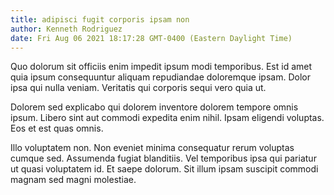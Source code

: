 ```yaml
---
title: adipisci fugit corporis ipsam non
author: Kenneth Rodriguez
date: Fri Aug 06 2021 18:17:28 GMT-0400 (Eastern Daylight Time)
---
```

Quo dolorum sit officiis enim impedit ipsum modi temporibus. Est id amet quia ipsum consequuntur aliquam repudiandae doloremque ipsam. Dolor ipsa qui nulla veniam. Veritatis qui corporis sequi vero quia ut.

 Dolorem sed explicabo qui dolorem inventore dolorem tempore omnis ipsum. Libero sint aut commodi expedita enim nihil. Ipsam eligendi voluptas. Eos et est quas omnis.

 Illo voluptatem non. Non eveniet minima consequatur rerum voluptas cumque sed. Assumenda fugiat blanditiis. Vel temporibus ipsa qui pariatur ut quasi voluptatem id. Et saepe dolorum. Sit illum ipsam suscipit commodi magnam sed magni molestiae.
